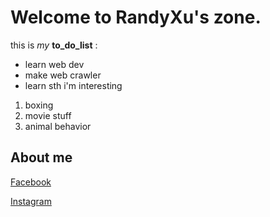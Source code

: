 # Welcome to RandyXu's zone.

this is *my* **to_do_list** :
- learn web dev
- make web crawler
- learn sth i'm interesting
1. boxing
2. movie stuff
3. animal behavior

## About me
[Facebook](https://www.facebook.com/profile.php?id=100000602042351)

[Instagram](https://www.instagram.com/hamu1107/)
